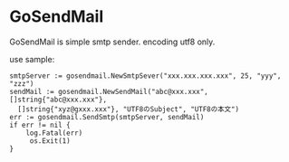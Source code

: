 GoSendMail
======

GoSendMail is simple smtp sender.
encoding utf8 only.


use sample:

    smtpServer := gosendmail.NewSmtpSever("xxx.xxx.xxx.xxx", 25, "yyy", "zzz")
    sendMail := gosendmail.NewSendMail("abc@xxx.xxx", []string{"abc@xxx.xxx"},
      []string{"xyz@gxxx.xxx"}, "UTF8のSubject", "UTF8の本文")
    err := gosendmail.SendSmtp(smtpServer, sendMail)
    if err != nil {
        log.Fatal(err)
         os.Exit(1)
    }


